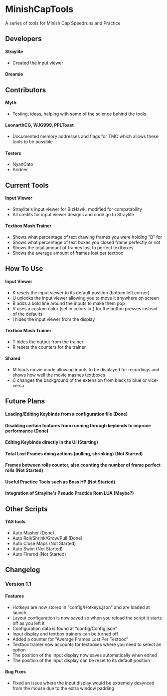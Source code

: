 # MinishCapTools
A series of tools for Minish Cap Speedruns and Practice

## Developers
#### Straylite
- Created the input viewer

#### Dreamie

## Contributors
#### Myth
- Testing, ideas, helping with some of the science behind the tools

#### LeonarthCG, WJG999, PPLToast
- Documented memory addresses and flags for TMC which allows these tools to be possible

#### Testers
- NyanCato
- Aridner

## Current Tools
#### Input Viewer
- Straylite's input viewer for BizHawk, modified for compatability
- All credits for input viewer designs and code go to Straylite

#### Textbox Mash Trainer
- Shows what percentage of text drawing frames you were holding "B" for
- Shows what percentage of text boxes you closed frame perfectly or not
- Shows the total amount of frames lost to perfect textboxes
- Shows the average amount of frames lost per textbox

## How To Use
#### Input Viewer
- K resets the input viewer to its default position (bottom left corner)
- U unlocks the input viewer allowing you to move it anywhere on screen
- B adds a bold line around the inputs to make them pop
- V uses a custom color (set in colors.txt) for the button presses instead of the defaults
- I hides the input viewer from the display

#### Textbox Mash Trainer
- T hides the output from the trainer
- R resets the counters for the trainer

#### Shared
- M loads movie mode allowing inputs to be displayed for recordings and shows how well the movie mashes textboxes
- C changes the background of the extension from black to blue or vice-versa

## Future Plans
#### Loading/Editing Keybinds from a configuration file (Done)
#### Disabling certain features from running through keybinds to improve performance (Done)
#### Editing Keybinds directly in the UI (Starting)
#### Total Lost Frames doing actions (pulling, shrinking) (Not Started)
#### Frames between rolls counter, also counting the number of frame perfect rolls (Not Started)
#### Useful Practice Tools such as Boss HP (Not Started)
#### Integration of Straylite's Pseudo Practice Rom LUA (Maybe?)

## Other Scripts
#### TAS tools
- Auto Masher (Done)
- Auto Roll/Shrink/Grow/Pull (Done)
- Auto Close Maps (Not Started)
- Auto Swim (Not Started)
- Auto Firerod (Not Started)

## Changelog
### Version 1.1
#### Features
- Hotkeys are now stored in "config/Hotkeys.json" and are loaded at launch
- Layout configuration is now saved so when you reload the script it starts off as you left it
- Configuration data is found at "config/Config.json"
- Input display and textbox trainers can be turned off
- Added a counter for "Average Frames Lost Per Textbox"
- Textbox trainer now accounts for textboxes where you need to select an option
- The position of the input display now saves automatically when edited
- The position of the input display can be reset to its default position

#### Bug Fixes
- Fixed an issue where the input display would be extremely desynced from the mouse due to the extra window padding
